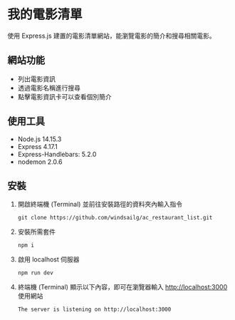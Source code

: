 # 我的電影清單
使用 Express.js 建置的電影清單網站，能瀏覽電影的簡介和搜尋相關電影。

## 網站功能
+ 列出電影資訊
+ 透過電影名稱進行搜尋
+ 點擊電影資訊卡可以查看個別簡介


## 使用工具
+ Node.js 14.15.3
+ Express 4.17.1
+ Express-Handlebars: 5.2.0
+ nodemon 2.0.6

## 安裝
1. 開啟終端機 (Terminal) 並前往安裝路徑的資料夾內輸入指令
    ```
    git clone https://github.com/windsailg/ac_restaurant_list.git
    ```
2. 安裝所需套件
	```
    npm i
    ```
3. 啟用 localhost 伺服器
	```
    npm run dev
    ```
4. 終端機 (Terminal) 顯示以下內容，即可在瀏覽器輸入 [http://localhost:3000](http://localhost:3000) 使用網站
	```
    The server is listening on http://localhost:3000
    ```


